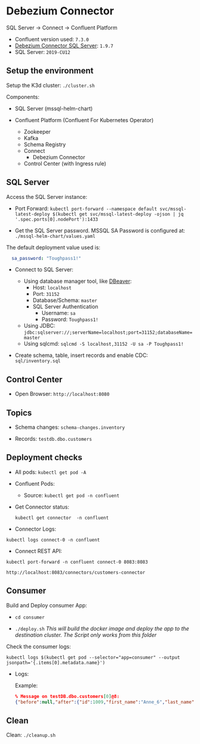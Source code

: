 # Debezium Connector

SQL Server -> Connect -> Confluent Platform

- Confluent version used: `7.3.0`
- [Debezium Connector SQL Server](https://debezium.io/documentation/reference/stable/connectors/sqlserver.html): `1.9.7` 
- SQL Server: `2019-CU12`

## Setup the environment

Setup the K3d cluster: `./cluster.sh`

Components:

- SQL Server (mssql-helm-chart)
  
- Confluent Platform (Confluent For Kubernetes Operator)
  - Zookeeper
  - Kafka
  - Schema Registry
  - Connect
    - Debezium Connector
  - Control Center (with Ingress rule)

## SQL Server

Access the SQL Server instance:

- Port Forward: `kubectl port-forward --namespace default svc/mssql-latest-deploy $(kubectl get svc/mssql-latest-deploy -ojson | jq '.spec.ports[0].nodePort'):1433`

- Get the SQL Server password. MSSQL SA Password is configured at: `./mssql-helm-chart/values.yaml`
     
 The default deployment value used is:

```yaml 
  sa_password: "Toughpass1!"
```

- Connect to SQL Server:

  - Using database manager tool, like [DBeaver](https://dbeaver.io/): 
    - Host: `localhost`
    - Port: `31152`
    - Database/Schema: `master`
    - SQL Server Authentication
      - Username: `sa`
      - Password: `Toughpass1!`
  - Using JDBC: `jdbc:sqlserver://;serverName=localhost;port=31152;databaseName=master`
  - Using sqlcmd: `sqlcmd -S localhost,31152 -U sa -P Toughpass1!`

- Create schema, table, insert records and enable CDC: `sql/inventory.sql`

## Control Center

- Open Browser: `http://localhost:8080`

## Topics

- Schema changes: `schema-changes.inventory`
  
- Records: `testdb.dbo.customers`

## Deployment checks

- All pods: `kubectl get pod -A`

- Confluent Pods:
  
  - Source: `kubectl get pod -n confluent`

- Get Connector status:

   `kubectl get connector  -n confluent`

- Connector Logs:

 `kubectl logs connect-0 -n confluent`

- Connect REST API:
  
 `kubectl port-forward -n confluent connect-0 8083:8083`

 `http://localhost:8083/connectors/customers-connector`

## Consumer

Build and Deploy consumer App:

- `cd consumer`

- `./deploy.sh` *This will build the docker image and deploy the app to the destination cluster.*
*The Script only works from this folder*

Check the consumer logs:

`kubectl logs $(kubectl get pod --selector="app=consumer" --output jsonpath='{.items[0].metadata.name}')`

- Logs: 

    Example:

    ```json
    % Message on testDB.dbo.customers[0]@8:
    {"before":null,"after":{"id":1009,"first_name":"Anne_6","last_name":"Kretchmar_6","email":"annek_6@noanswer.org"},"source":{"version":"1.9.7.Final","connector":"sqlserver","name":"testDB","ts_ms":1673265491720,"snapshot":"false","db":"testDB","sequence":null,"schema":"dbo","table":"customers","change_lsn":"00000027:00000aa8:0003","commit_lsn":"00000027:00000aa8:0005","event_serial_no":1},"op":"c","ts_ms":1673265495734,"transaction":null}
    ```

## Clean

Clean: `./cleanup.sh`